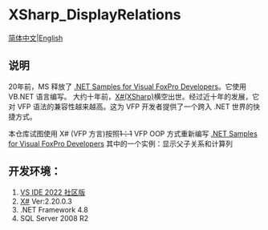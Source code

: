 # XSharp_DisplayRelations
[简体中文](README.md)|[English](README_EN.md)

## 说明
20年前，MS 释放了 [.NET Samples for Visual FoxPro Developers](https://www.microsoft.com/en-eg/download/details.aspx?id=17602&msockid=0bcd37265329654913db23835207643f)。它使用 VB.NET 语言编写。
大约十年前，[X#(XSharp)](https://www.xsharp.eu/)横空出世。经过近十年的发展，它对 VFP 语法的兼容性越来越高。这为 VFP 开发者提供了一个跨入 .NET 世界的快捷方式。

本仓库试图使用 X# (VFP 方言)按照~~1：1~~ VFP OOP 方式重新编写 [.NET Samples for Visual FoxPro Developers](https://www.microsoft.com/en-eg/download/details.aspx?id=17602&msockid=0bcd37265329654913db23835207643f) 其中的一个实例：显示父子关系和计算列

## 开发环境：
1. [VS IDE 2022 社区版](https://visualstudio.microsoft.com/zh-hans/vs/)
2. [X#](https://xsharp.eu/) Ver:2.20.0.3
3. .NET Framework 4.8
4. SQL Server 2008 R2
